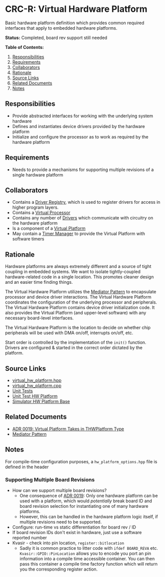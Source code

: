 # CRC-R: Virtual Hardware Platform

Basic hardware platform definition which provides common required interfaces that apply to embedded hardware platforms.

**Status:** Completed, board rev support still needed

**Table of Contents:**

1. [Responsibilities](#responsibilities)
2. [Requirements](#requirements)
3. [Collaborators](#collaborators)
4. [Rationale](#rationale)
5. [Source Links](#source-links)
6. [Related Documents](#related-documents)
7. [Notes](#notes)

## Responsibilities

* Provide abstracted interfaces for working with the underlying system hardware
* Defines and instantiates device drivers provided by the hardware platform
* Initialize and configure the processor as to work as required by the hardware platform

## Requirements

* Needs to provide a mechanisms for supporting multiple revisions of a single hardware platform

## Collaborators

* Contains a [Driver Registry](driver_registry.md), which is used to register drivers for access in higher program layers.
* Contains a [Virtual Processor](virtual_processor.md)
* Contains any number of [Drivers](driver.md) which communicate with circuitry on the hardware platform
* Is a component of a [Virtual Platform](virtual_platform.md)
* May contain a [Timer Manager](timer_manager.hpp) to provide the Virtual Platform with software timers

## Rationale

Hardware platforms are always extremely different and a source of tight coupling in embedded systems. We want to isolate tightly-coupled hardware-related code in a single location. This promotes cleaner design and an easier time finding things.

The Virtual Hardware Platform utilizes the [Mediator Pattern](../../../patterns/mediator.md) to encapsulate processor and device driver interactions. The Virtual Hardware Platform coordinates the configuration of the underlying processor and peripherals. The Virtual Hardware Platform contains device driver initialization code. It also provides the Virtual Platform (and upper-level software) with any necessary board-level interfaces.

The Virtual Hardware Platform is the location to decide on whether chip peripherals will be used with DMA on/off, interrupts on/off, etc.

Start order is controlled by the implementation of the `init()` function. Drivers are configured & started in the correct order dictated by the platform.

## Source Links

* [virtual_hw_platform.hpp](../../../../src/core/hw_platform/virtual_hw_platform.hpp)
* [virtual_hw_platform.cpp](../../../../src/core/hw_platform/virtual_hw_platform.cpp)
* [Unit Tests](../../../../src/core/hw_platform/virtual_hw_platform_tests.cpp)
* [Unit Test HW Platform](../../../../src/hw_platforms/unit_test/)
* [Simulator HW Platform Base](../../../../src/hw_platforms/simulator/)

## Related Documents

* [ADR 0019: Virtual Platform Takes in THWPlatform Type](../../decisions/0019-virtual-platform-takes-in-thwplatform-type.md)
* [Mediator Pattern](../../../patterns/mediator.md)

## Notes

For compile-time configuration purposes, a `hw_platform_options.hpp` file is defined in the header

### Supporting Multiple Board Revisions

* How can we support multiple board revisions?
    - One consequence of [ADR 0019](../../decisions/0019-virtual-platform-takes-in-thwplatform-type.md): Only one hardware platform can be used with a platform, which would *potentially* break board ID and board revision selection for instantiating one of many hardware platforms. 
    + However, this can be handled in the hardware platform logic itself, if multiple revisions need to be supported.
* Configure: run-time vs static differentiation for board rev / ID
* If board revision IDs don't exist in hardware, just use a software reported number
* Kvasir - check into pin location, `register::bitlocation`
	* Sadly it is common practice to litter code with `ifdef BOARD_REVA` etc. `Kvasir::GPIO::PinLocation` allows you to encode you port an pin information into a compile time accessible container. You can then pass this container a compile time factory function which will return you the corresponding register action.
